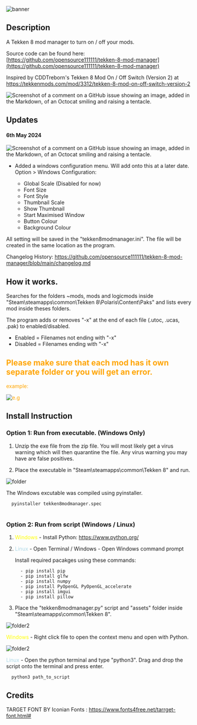
![banner](assets/branding/banner_bbg.png)


## Description
A Tekken 8 mod manager to turn on / off your mods.

Source code can be found here: [https://github.com/opensource111111/tekken-8-mod-manager](https://github.com/opensource111111/tekken-8-mod-manager)

Inspired by CDDTreborn's Tekken 8 Mod On / Off Switch (Version 2) at https://tekkenmods.com/mod/3312/tekken-8-mod-on-off-switch-version-2


![Screenshot of a comment on a GitHub issue showing an image, added in the Markdown, of an Octocat smiling and raising a tentacle.](assets/screenshots/screenshot.png)




## Updates


#### 6th May 2024

   ![Screenshot of a comment on a GitHub issue showing an image, added in the Markdown, of an Octocat smiling and raising a tentacle.](assets/screenshots/window_setting.png)
   
   - Added a windows configuration menu. Will add onto this at a later date. Option > Windows Configuration:

      - Global Scale (Disabled for now)
      - Font Size
      - Font Style
      - Thumbnail Scale
      - Show Thumbnail
      - Start Maximised Window
      - Button Colour
      - Background Colour

   All setting will be saved in the "tekken8modmanager.ini". The file will be created in the same location as the program.



 

Changelog History: https://github.com/opensource111111/tekken-8-mod-manager/blob/main/changelog.md





## How it works.

Searches for the folders ~mods, mods and logicmods inside "Steam\steamapps\common\Tekken 8\Polaris\Content\Paks" and lists every mod inside theses folders. 

The program adds or removes "-x" at the end of each file (.utoc, .ucas, .pak) to enabled/disabled.
	
   - Enabled = Filenames not ending with "-x"
   - Disabled = Filenames ending with "-x"



 <span style="color:orange;"> 
 
 ## Please make sure that each mod has it own separate folder or you will get an error.

example: 

![e.g](assets/screenshots/s.png)

 </span>




## Install Instruction
   
   ### Option 1: Run from executable. (Windows Only)

   1. Unzip the exe file from the zip file. You will most likely get a virus warning which will then quarantine the file. Any virus warning you may have are false positives. 




   2. Place the executable in "Steam\steamapps\common\Tekken 8" and run.
   
   
   ![folder](assets/screenshots/place_inside_tekken8_folder.png)


   The Windows excutable was compiled using pyinstaller.

      pyinstaller tekken8modmanager.spec


#

  ### Option 2: Run from script (Windows / Linux)

      
   1. <span style="color:Yellow;"> Windows </span> -  Install Python: https://www.python.org/

   2. <span style="color:LightBlue;"> Linux </span> - Open Terminal / Windows - Open Windows command prompt
      
      Install required pacakges using these commands:

            - pip install pip
            - pip install glfw
            - pip install numpy
            - pip install PyOpenGL PyOpenGL_accelerate
            - pip install imgui
            - pip install pillow
         

   3. Place the "tekken8modmanager.py" script and "assets" folder inside "Steam\steamapps\common\Tekken 8".
     

   ![folder2](assets/screenshots/place_script_inside_folder.png)


   
   <span style="color:Yellow;"> Windows </span> - Right click file to open the context menu and open with 
   Python.

   ![folder2](assets/screenshots/open_with_python.png)



   <span style="color:LightBlue;"> Linux </span> - Open the python terminal and type "python3". Drag and drop 
   the script onto the terminal and press enter.

      python3 path_to_script





## Credits

TARGET FONT BY Iconian Fonts : https://www.fonts4free.net/tarrget-font.html#

